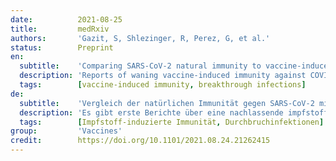 ```yaml
---
date:          2021-08-25
title:         medRxiv
authors:       'Gazit, S, Shlezinger, R, Perez, G, et al.'
status:        Preprint
en:
  subtitle:    'Comparing SARS-CoV-2 natural immunity to vaccine-induced immunity: reinfections versus breakthrough infections'
  description: 'Reports of waning vaccine-induced immunity against COVID-19 have begun to surface. With that, the comparable long-term protection conferred by previous infection with SARS-CoV-2 remains unclear. We conducted a retrospective observational study comparing three groups: (1)SARS-CoV-2-naïve individuals who received a two-dose regimen of the BioNTech/Pfizer mRNA BNT162b2 vaccine, (2)previously infected individuals who have not been vaccinated, and (3)previously infected and single dose vaccinated individuals. Three multivariate logistic regression models were applied. In all models we evaluated four outcomes: SARS-CoV-2 infection, symptomatic disease, COVID-19-related hospitalization and death. The follow-up period of June 1 to August 14, 2021, when the Delta variant was dominant in Israel. SARS-CoV-2-naïve vaccinees had a 13.06-fold increased risk for breakthrough infection with the Delta variant compared to those previously infected, when the first event (infection or vaccination) occurred during January and February of 2021. The increased risk was significant for symptomatic disease as well. When allowing the infection to occur at any time before vaccination (from March 2020 to February 2021), evidence of waning natural immunity was demonstrated, though SARS-CoV-2 naïve vaccinees had a 5.96-fold increased risk for breakthrough infection and a 7.13-fold increased risk for symptomatic disease. SARS-CoV-2-naïve vaccinees were also at a greater risk for COVID-19-related-hospitalizations compared to those that were previously infected. This study demonstrated that natural immunity confers longer lasting and stronger protection against infection, symptomatic disease and hospitalization caused by the Delta variant of SARS-CoV-2, compared to the BNT162b2 two-dose vaccine-induced immunity. Individuals who were both previously infected with SARS-CoV-2 and given a single dose of the vaccine gained additional protection against the Delta variant.'
  tags:        [vaccine-induced immunity, breakthrough infections]
de:
  subtitle:    'Vergleich der natürlichen Immunität gegen SARS-CoV-2 mit der durch Impfung induzierten Immunität: Reinfektionen versus Durchbruchsinfektionen'
  description: 'Es gibt erste Berichte über eine nachlassende impfstoffinduzierte Immunität gegen COVID-19. Damit bleibt der vergleichbare Langzeitschutz, der durch eine frühere Infektion mit SARS-CoV-2 vermittelt wird, unklar. Wir haben eine retrospektive Beobachtungsstudie durchgeführt, in der drei Gruppen verglichen wurden: (1) SARS-CoV-2-naive Personen, die mit zwei Dosen des BioNTech/Pfizer mRNA-Impfstoffs BNT162b2 geimpft wurden, (2) zuvor infizierte Personen, die nicht geimpft wurden, und (3) zuvor infizierte und mit einer Dosis geimpfte Personen. Es wurden drei multivariate logistische Regressionsmodelle angewandt. In allen Modellen wurden vier Outcomes ausgewertet: SARS-CoV-2-Infektion, symptomatische Erkrankung, COVID-19-bedingte Krankenhausaufenthalte und Tod. Der Beobachtungszeitraum war vom 1. Juni bis zum 14. August 2021, als die Delta-Variante in Israel vorherrschte. SARS-CoV-2-naive Geimpfte hatten ein 13,06-fach erhöhtes Risiko für eine Durchbruchsinfektion mit der Delta-Variante im Vergleich zu zuvor Infizierten, wenn das erste Ereignis (Infektion oder Impfung) im Januar und Februar 2021 auftrat. Das erhöhte Risiko war auch für symptomatische Erkrankungen signifikant. Wenn die Infektion zu einem beliebigen Zeitpunkt vor der Impfung (von März 2020 bis Februar 2021) erfolgen konnte, zeigten sich Hinweise auf eine abnehmende natürliche Immunität, obwohl naive SARS-CoV-2-Impfwillige ein 5,96-fach erhöhtes Risiko für eine Durchbruchsinfektion und ein 7,13-fach erhöhtes Risiko für eine symptomatische Erkrankung aufwiesen. SARS-CoV-2-naive Geimpfte hatten auch ein höheres Risiko für COVID-19-bedingte Krankenhausaufenthalte im Vergleich zu den zuvor infizierten Personen. Diese Studie hat gezeigt, dass die natürliche Immunität einen länger anhaltenden und stärkeren Schutz vor Infektionen, symptomatischen Erkrankungen und Krankenhausaufenthalten durch die Delta-Variante von SARS-CoV-2 bietet als die durch die Zweidosis-Impfung mit BNT162b2 induzierte Immunität. Personen, die sowohl zuvor mit SARS-CoV-2 infiziert waren als auch eine Einzeldosis des Impfstoffs erhielten, erhielten einen zusätzlichen Schutz gegen die Delta-Variante.' 
  tags:        [Impfstoff-induzierte Immunität, Durchbruchinfektionen]
group:         'Vaccines'
credit:        https://doi.org/10.1101/2021.08.24.21262415
---
```

